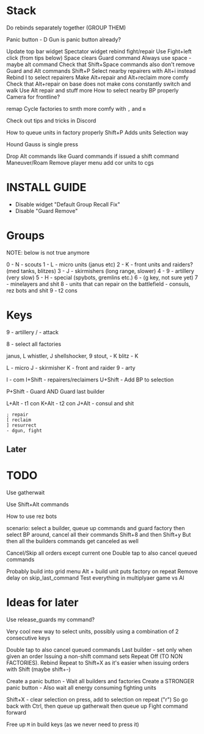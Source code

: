# Stack

Do rebinds separately together (GROUP THEM)

Panic button - D Gun is panic button already?

Update top bar widget
Spectator widget
rebind fight/repair
Use Fight+left click (from tips below)
Space clears Guard command
Always use space - maybe alt command
Check that Shift+Space commands also don't remove Guard and Alt commands
Shift+P
Select nearby repairers with Alt+i instead
Rebind I to select repairers
Make Alt+repair and Alt+reclaim more comfy
Check that Alt+repair on base does not make cons constantly switch and walk
Use Alt repair and stuff more
How to select nearby BP properly
Camera for frontline?
 
remap Cycle factories to smth more comfy with `,` and `m`

Check out tips and tricks in Discord

How to queue units in factory properly
Shift+P Adds units
Selection way

Hound Gauss is single press

Drop Alt commands like Guard commands if issued a shift command
Maneuver/Roam
Remove player menu
add cor units to cgs


# INSTALL GUIDE

* Disable widget "Default Group Recall Fix"
* Disable "Guard Remove"

# Groups

NOTE: below is not true anymore

0 - N - scouts 
1 - L - micro units (janus etc)
2 - K - front units and raiders? (med tanks, blitzes)
3 - J - skirmishers (long range, slower)
4 - 9 - artillery (very slow)
5 - H - special (spybots, gremlins etc.)
6 - (g key, not sure yet)
7 - minelayers and shit
8 - units that can repair on the battlefield - consuls, rez bots and shit
9 - t2 cons

# Keys

9 - artillery
/ - attack

8 - select all factories

janus, L
whistler, J
shellshocker, 9
stout, - K
blitz - K

L - micro
J - skirmisher
K - front and raider
9 - arty

I - com
I+Shift - repairers/reclaimers
U+Shift - Add BP to selection

P+Shift - Guard AND Guard last builder

L+Alt - t1 con
K+Alt - t2 con
J+Alt - consul and shit

```
; repair
[ reclaim
] resurrect
- dgun, fight

```






## Later

# TODO
Use gatherwait 

Use Shift+Alt commands

How to use rez bots

scenario: select a builder, queue up commands and guard factory
then select BP around, cancel all their commands Shift+8 and then Shift+y
But then all the builders commands get canceled as well


Cancel/Skip all orders except current one
Double tap to also cancel queued commands

Probably build into grid menu Alt + build unit puts factory on repeat
Remove delay on skip_last_command
Test everything in multiplyaer game vs AI



# Ideas for later

Use release_guards my command?


Very cool new way to select units, possibly using a combination of 2
consecutive keys


Double tap to also cancel queued commands
Last builder - set only when given an order
Issuing a non-shift command sets Repeat Off (TO NON FACTORIES).
Rebind Repeat to Shift+X as it's easier when issuing orders with Shift (maybe shift+-)

Create a panic button - Wait all builders and factories
Create a STRONGER panic button - Also wait all energy consuming fighting units

Shift+X - clear selection on press, add to selection on repeat ("r")
So go back with Ctrl, then queue up gatherwait then queue up Fight command forward

Free  up `M` in build keys (as we never need to press it)
